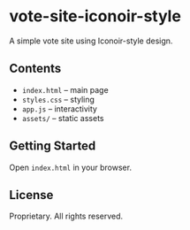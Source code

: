 # vote-site-iconoir-style

A simple vote site using Iconoir-style design.

## Contents
- `index.html` – main page
- `styles.css` – styling
- `app.js` – interactivity
- `assets/` – static assets

## Getting Started
Open `index.html` in your browser.

## License
Proprietary. All rights reserved.

